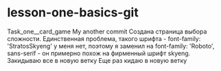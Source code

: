 # lesson-one-basics-git
Task_one__card_game
My another commit
Создана страница выбора сложности. Единственная проблема, такого шрифта - font-family: 'StratosSkyeng' у меня нет, поэтому я заменил на font-family: 'Roboto', sans-serif - он примерно похож на фирменный шрифт skyeng.
Закидываю все в новую ветку
Еще раз кидаю в новую ветку
